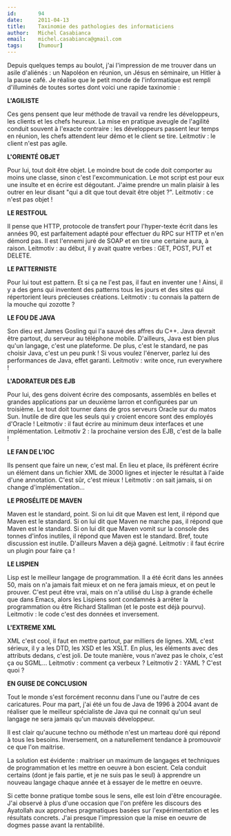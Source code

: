 ```yaml
---
id:       94
date:     2011-04-13
title:    Taxinomie des pathologies des informaticiens
author:   Michel Casabianca
email:    michel.casabianca@gmail.com
tags:     [humour]
---
```


Depuis quelques temps au boulot, j'ai l'impression de me trouver dans un asile d'aliénés : un Napoléon en réunion, un Jésus en séminaire, un Hitler à la pause café. Je réalise que le petit monde de l'informatique est rempli d'illuminés de toutes sortes dont voici une rapide taxinomie :

**L'AGILISTE**

Ces gens pensent que leur méthode de travail va rendre les développeurs, les clients et les chefs heureux. La mise en pratique aveugle de l'agilité conduit souvent à l'exacte contraire : les développeurs passent leur temps en réunion, les chefs attendent leur démo et le client se tire. Leitmotiv : le client n'est pas agile.

**L'ORIENTÉ OBJET**

Pour lui, tout doit être objet. Le moindre bout de code doit comporter au moins une classe, sinon c'est l'excommunication. Le mot script est pour eux une insulte et en écrire est dégoutant. J'aime prendre un malin plaisir à les outrer en leur disant "qui a dit que tout devait être objet ?". Leitmotiv : ce n'est pas objet !

**LE RESTFOUL**

Il pense que HTTP, protocole de transfert pour l'hyper-texte écrit dans les années 90, est parfaitement adapté pour effectuer du RPC sur HTTP et n'en démord pas. Il est l'ennemi juré de SOAP et en tire une certaine aura, à raison. Leitmotiv : au début, il y avait quatre verbes : GET, POST, PUT et DELETE.

**LE PATTERNISTE**

Pour lui tout est pattern. Et si ça ne l'est pas, il faut en inventer une ! Ainsi, il y a des gens qui inventent des patterns tous les jours et des sites qui répertorient leurs précieuses créations. Leitmotiv : tu connais la pattern de la mouche qui zozotte ?

**LE FOU DE JAVA**

Son dieu est James Gosling qui l'a sauvé des affres du C++. Java devrait être partout, du serveur au téléphone mobile. D'ailleurs, Java est bien plus qu'un langage, c'est une plateforme. De plus, c'est le standard, ne pas choisir Java, c'est un peu punk ! Si vous voulez l'énerver, parlez lui des performances de Java, effet garanti. Leitmotiv : write once, run everywhere !

**L'ADORATEUR DES EJB**

Pour lui, des gens doivent écrire des composants, assemblés en belles et grandes applications par un deuxième larron et configurées par un troisième. Le tout doit tourner dans de gros serveurs Oracle sur du matos Sun. Inutile de dire que les seuls qui y croient encore sont des employés d'Oracle ! Leitmotiv : il faut écrire au minimum deux interfaces et une implémentation. Leitmotiv 2 : la prochaine version des EJB, c'est de la balle !

**LE FAN DE L'IOC**

Ils pensent que faire un new, c'est mal. En lieu et place, ils préfèrent écrire un élément dans un fichier XML de 3000 lignes et injecter le résultat à l'aide d'une annotation. C'est sûr, c'est mieux ! Leitmotiv : on sait jamais, si on change d'implémentation…

**LE PROSÉLITE DE MAVEN**

Maven est le standard, point. Si on lui dit que Maven est lent, il répond que Maven est le standard. Si on lui dit que Maven ne marche pas, il répond que Maven est le standard. Si on lui dit que Maven vomit sur la console des tonnes d'infos inutiles, il répond que Maven est le standard. Bref, toute discussion est inutile. D'ailleurs Maven a déjà gagné. Leitmotiv : il faut écrire un plugin pour faire ça !

**LE LISPIEN**

Lisp est le meilleur langage de programmation. Il a été écrit dans les années 50, mais on n'a jamais fait mieux et on ne fera jamais mieux, et on peut le prouver. C'est peut être vrai, mais on n'a utilisé du Lisp à grande échelle que dans Emacs, alors les Lispiens sont condamnés à arrêter la programmation ou être Richard Stallman (et le poste est déjà pourvu). Leitmotiv : le code c'est des données et inversement.

**L'EXTREME XML**

XML c'est cool, il faut en mettre partout, par milliers de lignes. XML c'est sérieux, il y a les DTD, les XSD et les XSLT. En plus, les éléments avec des attributs dedans, c'est joli. De toute manière, vous n'avez pas le choix, c'est ça ou SGML… Leitmotiv : comment ça verbeux ? Leitmotiv 2 : YAML ? C'est quoi ?

**EN GUISE DE CONCLUSION**

Tout le monde s'est forcément reconnu dans l'une ou l'autre de ces caricatures. Pour ma part, j'ai été un fou de Java de 1996 à 2004 avant de réaliser que le meilleur spécialiste de Java qui ne connait qu'un seul langage ne sera jamais qu'un mauvais développeur.

Il est clair qu'aucune techno ou méthode n'est un marteau doré qui répond à tous les besoins. Inversement, on a naturellement tendance à promouvoir ce que l'on maitrise.

La solution est évidente : maitriser un maximum de langages et techniques de programmation et les mettre en oeuvre à bon escient. Cela conduit certains (dont je fais partie, et je ne suis pas le seul) à apprendre un nouveau langage chaque année et à essayer de le mettre en oeuvre.

Si cette bonne pratique tombe sous le sens, elle est loin d'être encouragée. J'ai observé à plus d'une occasion que l'on préfère les discours des Ayatollah aux approches pragmatiques basées sur l'expérimentation et les résultats concrets. J'ai presque l'impression que la mise en oeuvre de dogmes passe avant la rentabilité.

